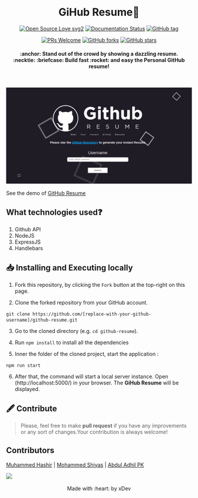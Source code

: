 <h1 align="center">
  <br>
  GiHub Resume📃
  <br>
</h1>
<div align="center">
  
[![Open Source Love svg2](https://badges.frapsoft.com/os/v2/open-source.svg?v=103)](https://github.com/hashirpm/github-resume/graphs/contributors)  [![Documentation Status](https://readthedocs.org/projects/ansicolortags/badge/?version=latest)](https://github.com/hashirpm/github-resume/wiki) [![GitHub tag](https://img.shields.io/github/tag/guilhermeborgesbastos/live-resume.svg)](https://github.com/hashirpm/github-resume/tags/)

[![PRs Welcome](https://img.shields.io/badge/PRs-welcome-brightgreen.svg?style=flat-square)](http://makeapullrequest.com)  [![GitHub forks](https://img.shields.io/github/forks/hashirpm/github-resume.svg?style=social&label=Fork&maxAge=259100)](https://github.com/hashirpm/github-resume/network/) [![GitHub stars](https://img.shields.io/github/stars/hashirpm/github-resume.svg?style=social&label=Star&maxAge=259100)](https://github.com/hashirpm/github-resume/stargazers/)

</div>
</div>

<h4 align="center">
:anchor: Stand out of the crowd by showing a dazzling resume.
  <br>:necktie: :briefcase: Build fast :rocket: and easy the Personal GitHub resume!
</h4>

<div>
<br>


![](./docs/resume_demo.png)
	
See the demo of [GitHub Resume](https://gresume.herokuapp.com/)


## What technologies used❓
1. Github API
2. NodeJS
3. ExpressJS
4. Handlebars
	
## 📥 Installing and Executing locally


1. Fork this repository, by clicking the `Fork` button at the top-right on this page.
	
2. Clone the forked repository from your GitHub account.
```
git clone https://github.com/[replace-with-your-github-username]/github-resume.git
```

3. Go to the cloned directory (e.g. `cd github-resume`).

4. Run ```npm install``` to install all the dependencies


5. Inner the folder of the cloned project, start the application : 
```
npm run start
```
6. After that, the command will start a local server instance. Open (http://localhost:5000/) in your browser. The **GiHub Resume** will be displayed.

## 🖋 Contribute
	
> Please, feel free to make **pull request** if you have any improvements or any sort of changes.Your contribution is always welcome!
	
	


## Contributors
[Muhammed Hashir](https://github.com/hashirpm) | [Mohammed Shiyas](https://github.com/shiyasmohd) | [Abdul Adhil PK](https://github.com/adhilcodes)

<a>
	<img src="https://contrib.rocks/image?repo=hashirpm/github-resume" />
</a>

<p align="center">
	Made with :heart: by xDev
</p>
	

